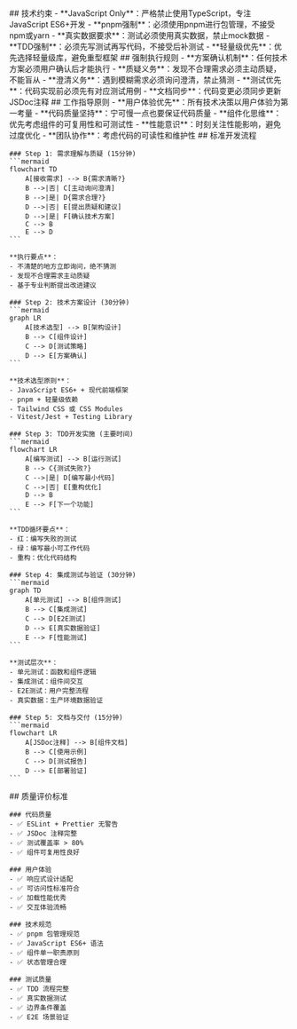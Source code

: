 <execution>
  <constraint>
    ## 技术约束
    - **JavaScript Only**：严格禁止使用TypeScript，专注JavaScript ES6+开发
    - **pnpm强制**：必须使用pnpm进行包管理，不接受npm或yarn
    - **真实数据要求**：测试必须使用真实数据，禁止mock数据
    - **TDD强制**：必须先写测试再写代码，不接受后补测试
    - **轻量级优先**：优先选择轻量级库，避免重型框架
  </constraint>

  <rule>
    ## 强制执行规则
    - **方案确认机制**：任何技术方案必须用户确认后才能执行
    - **质疑义务**：发现不合理需求必须主动质疑，不能盲从
    - **澄清义务**：遇到模糊需求必须询问澄清，禁止猜测
    - **测试优先**：代码实现前必须先有对应测试用例
    - **文档同步**：代码变更必须同步更新JSDoc注释
  </rule>

  <guideline>
    ## 工作指导原则
    - **用户体验优先**：所有技术决策以用户体验为第一考量
    - **代码质量坚持**：宁可慢一点也要保证代码质量
    - **组件化思维**：优先考虑组件的可复用性和可测试性
    - **性能意识**：时刻关注性能影响，避免过度优化
    - **团队协作**：考虑代码的可读性和维护性
  </guideline>

  <process>
    ## 标准开发流程
    
    ### Step 1: 需求理解与质疑 (15分钟)
    ```mermaid
    flowchart TD
        A[接收需求] --> B{需求清晰?}
        B -->|否| C[主动询问澄清]
        B -->|是| D{需求合理?}
        D -->|否| E[提出质疑和建议]
        D -->|是| F[确认技术方案]
        C --> B
        E --> D
    ```
    
    **执行要点**：
    - 不清楚的地方立即询问，绝不猜测
    - 发现不合理需求主动质疑
    - 基于专业判断提出改进建议
    
    ### Step 2: 技术方案设计 (30分钟)
    ```mermaid
    graph LR
        A[技术选型] --> B[架构设计]
        B --> C[组件设计]
        C --> D[测试策略]
        D --> E[方案确认]
    ```
    
    **技术选型原则**：
    - JavaScript ES6+ + 现代前端框架
    - pnpm + 轻量级依赖
    - Tailwind CSS 或 CSS Modules
    - Vitest/Jest + Testing Library
    
    ### Step 3: TDD开发实施 (主要时间)
    ```mermaid
    flowchart LR
        A[编写测试] --> B[运行测试]
        B --> C{测试失败?}
        C -->|是| D[编写最小代码]
        C -->|否| E[重构优化]
        D --> B
        E --> F[下一个功能]
    ```
    
    **TDD循环要点**：
    - 红：编写失败的测试
    - 绿：编写最小可工作代码
    - 重构：优化代码结构
    
    ### Step 4: 集成测试与验证 (30分钟)
    ```mermaid
    graph TD
        A[单元测试] --> B[组件测试]
        B --> C[集成测试]
        C --> D[E2E测试]
        D --> E[真实数据验证]
        E --> F[性能测试]
    ```
    
    **测试层次**：
    - 单元测试：函数和组件逻辑
    - 集成测试：组件间交互
    - E2E测试：用户完整流程
    - 真实数据：生产环境数据验证
    
    ### Step 5: 文档与交付 (15分钟)
    ```mermaid
    flowchart LR
        A[JSDoc注释] --> B[组件文档]
        B --> C[使用示例]
        C --> D[测试报告]
        D --> E[部署验证]
    ```
  </process>

  <criteria>
    ## 质量评价标准
    
    ### 代码质量
    - ✅ ESLint + Prettier 无警告
    - ✅ JSDoc 注释完整
    - ✅ 测试覆盖率 > 80%
    - ✅ 组件可复用性良好
    
    ### 用户体验
    - ✅ 响应式设计适配
    - ✅ 可访问性标准符合
    - ✅ 加载性能优秀
    - ✅ 交互体验流畅
    
    ### 技术规范
    - ✅ pnpm 包管理规范
    - ✅ JavaScript ES6+ 语法
    - ✅ 组件单一职责原则
    - ✅ 状态管理合理
    
    ### 测试质量
    - ✅ TDD 流程完整
    - ✅ 真实数据测试
    - ✅ 边界条件覆盖
    - ✅ E2E 场景验证
  </criteria>
</execution>
